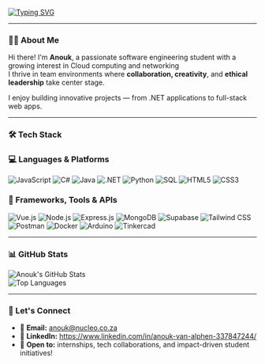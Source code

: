 <!-- Typing Animation -->
[![Typing SVG](https://readme-typing-svg.demolab.com?font=DM+sans&letterSpacing=0.2rem&pause=1000&color=50F77E&background=FFFFFF00&center=true&width=435&lines=Hi%2C+I'm+Anouk+van+Alphen)](https://git.io/typing-svg)

---

### 👩‍💻 About Me

Hi there! I'm **Anouk**, a passionate software engineering student with a growing interest in Cloud computing and networking  
I thrive in team environments where **collaboration, creativity**, and **ethical leadership** take center stage.

I enjoy building innovative projects — from .NET applications to full-stack web apps.

---

### 🛠️ Tech Stack

### 💻 Languages & Platforms  
![JavaScript](https://img.shields.io/badge/-JavaScript-F7DF1E?logo=javascript&logoColor=black&style=flat)
![C#](https://img.shields.io/badge/-C%23-239120?logo=c-sharp&logoColor=white&style=flat)
![Java](https://img.shields.io/badge/-Java-007396?logo=java&logoColor=white&style=flat)
![.NET](https://img.shields.io/badge/-.NET-512BD4?logo=dotnet&logoColor=white&style=flat)
![Python](https://img.shields.io/badge/-Python-3776AB?logo=python&logoColor=white&style=flat)
![SQL](https://img.shields.io/badge/-SQL-4479A1?logo=postgresql&logoColor=white&style=flat)
![HTML5](https://img.shields.io/badge/-HTML5-E34F26?logo=html5&logoColor=white&style=flat)
![CSS3](https://img.shields.io/badge/-CSS3-1572B6?logo=css3&logoColor=white&style=flat)

### 🧰 Frameworks, Tools & APIs  
![Vue.js](https://img.shields.io/badge/-Vue.js-4FC08D?logo=vue.js&logoColor=white&style=flat)
![Node.js](https://img.shields.io/badge/-Node.js-339933?logo=node.js&logoColor=white&style=flat)
![Express.js](https://img.shields.io/badge/-Express.js-000000?logo=express&logoColor=white&style=flat)
![MongoDB](https://img.shields.io/badge/-MongoDB-47A248?logo=mongodb&logoColor=white&style=flat)
![Supabase](https://img.shields.io/badge/-Supabase-3ECF8E?logo=supabase&logoColor=white&style=flat)
![Tailwind CSS](https://img.shields.io/badge/-Tailwind_CSS-38B2AC?logo=tailwind-css&logoColor=white&style=flat)
![Postman](https://img.shields.io/badge/-Postman-FF6C37?logo=postman&logoColor=white&style=flat)
![Docker](https://img.shields.io/badge/-Docker-2496ED?logo=docker&logoColor=white&style=flat)
![Arduino](https://img.shields.io/badge/-Arduino-00979D?logo=arduino&logoColor=white&style=flat)
![Tinkercad](https://img.shields.io/badge/-Tinkercad-FFAE1A?logo=tinkercad&logoColor=black&style=flat)


---

### 📊 GitHub Stats

![Anouk's GitHub Stats](https://github-readme-stats.vercel.app/api?username=AnoukvanAlphen&show_icons=true&theme=tokyonight)  
![Top Languages](https://github-readme-stats.vercel.app/api/top-langs/?username=AnoukvanAlphen&layout=compact&theme=tokyonight)


---

### 🤝 Let's Connect

- 📧 **Email:** anouk@nucleo.co.za
- 🧠 **LinkedIn:** https://www.linkedin.com/in/anouk-van-alphen-337847244/
- 🌱 **Open to:** internships, tech collaborations, and impact-driven student initiatives!


